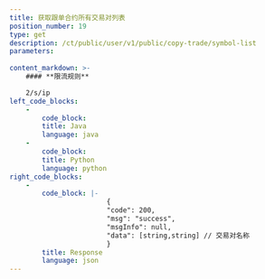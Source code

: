 ```yaml
---
title: 获取跟单合约所有交易对列表
position_number: 19
type: get
description: /ct/public/user/v1/public/copy-trade/symbol-list
parameters:
    
content_markdown: >-
    #### **限流规则**

    2/s/ip
left_code_blocks:
    -
        code_block:
        title: Java
        language: java
    -
        code_block:
        title: Python
        language: python
right_code_blocks:
    -
        code_block: |-
                        {
                        "code": 200,
                        "msg": "success",
                        "msgInfo": null,
                        "data": [string,string] // 交易对名称
                        }
        title: Response
        language: json
---
```

